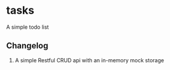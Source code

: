 # tasks

A simple todo list

## Changelog

1. A simple Restful CRUD api with an in-memory mock storage

